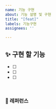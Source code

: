 ```yaml
---
name: 기능 구현
about: 기능 설명 및 구현
title: "[feat]"
labels: 기능구현
assignees: ''

---
```


## ✨ 구현 할 기능

- [ ]
- [ ]
- [ ]

<br>

### 📕 레퍼런스
